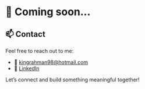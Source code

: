 # 👋 Coming soon...

## 📫 Contact

Feel free to reach out to me:
- 📧 [kingrahman98@hotmail.com](mailto:kingrahman98@hotmail.com)
- 💼 [LinkedIn](https://www.linkedin.com/in/moctarr-basiru-king-rahman-7337a5214)

Let’s connect and build something meaningful together!
